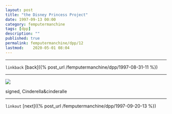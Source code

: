 ```yaml
---
layout: post
title: "the Disney Princess Project"
date: 1997-09-13 00:00
category: femputermanchine
tags: [dpp]
description: ""
published: true
permalink: femputermanchine/dpp/12
lastmod:	2020-05-01 08:04
---
```


*****
`linkback`
[back]({% post_url /femputermanchine/dpp/1997-08-31-11 %})
*****

<img src="{{ site.url }}/assets/img/dpp-12.jpg" maxwidth="1000" />

signed, Cinderella&cinderalle

*****

`linkout`
[next]({% post_url /femputermanchine/dpp/1997-09-20-13 %})


